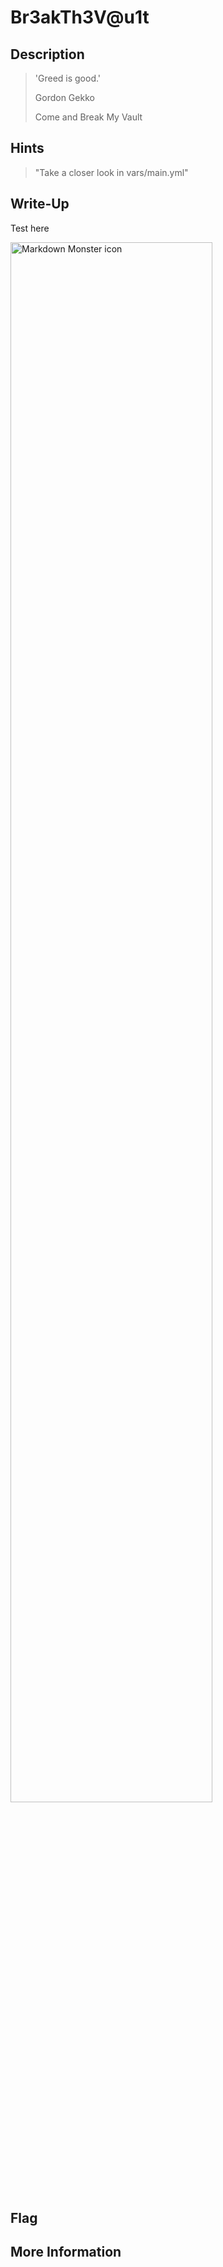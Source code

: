 #  Br3akTh3V@u1t

## Description

> 'Greed is good.'
>
> Gordon Gekko
>
> Come and Break My Vault

## Hints

> "Take a closer look in vars/main.yml"

## Write-Up

Test here

<img src="./1.png"
     alt="Markdown Monster icon"
     style="
     width: 80%;
     diplay: box;"
/>


## Flag



## More Information

 
